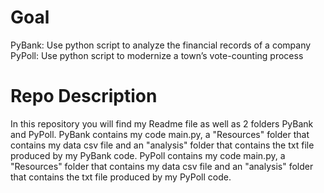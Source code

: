 # Goal 
PyBank: Use python script to analyze the financial records of a company 
PyPoll: Use python script to modernize a town’s vote-counting process 


# Repo Description 
In this repository you will find my Readme file as well as 2 folders PyBank and PyPoll. 
PyBank contains my code main.py, a "Resources" folder that contains my data csv file and an "analysis" folder that contains the txt file produced by my PyBank code. 
PyPoll contains my code main.py, a "Resources" folder that contains my data csv file and an "analysis" folder that contains the txt file produced by my PyPoll code. 

